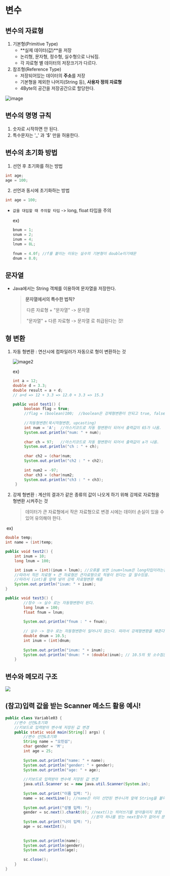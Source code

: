 # 변수



## 변수의 자료형

1. 기본형(Primitive Type)
   - **실제 데이터(값)**을 저장
   - 논리형, 문자형, 정수형, 실수형으로 나눠짐.
   - 각 자료형 별 데이터의 저장크기가 다르다.
2. 참조형(Reference Type)
   - 저장되어있는 데이터의 **주소**를 저장
   - 기본형을 제외한 나머지(String 등), **사용자 정의 자료형**
   - 4Byte의 공간을 저장공간으로 할당한다.

![image](C:\Users\오민섬\AppData\Roaming\Typora\typora-user-images\image-20220413195243081.png)



## 변수의 명명 규칙

1. 숫자로 시작하면 안 된다.
2. 특수문자는 '_' 과 '$' 만을 허용한다.



## 변수의 초기화 방법

1. 선언 후 초기화를 하는 방법

```java
int age;
age = 100;
```

2. 선언과 동시에 초기화하는 방법

```java
int age = 100;
```



* `값을 대입할 때 주의할 타입` -> long, float 타입을 주의

  ex)  

  ```java
  bnum = 1;
  snum = 2;
  inum = 4;
  lnum = 8L;
  		
  fnum = 4.0f; //f를 붙이는 이유는 실수의 기본형이 double이기때문
  dnum = 8.0;
  ```

  

## 문자열

- Java에서는 String 객체를 이용하여 문자열을 저장한다.

  > **문자열에서의 특수한 법칙?**
  >
  > ​		다른 자료형 + "문자열" -> 문자열   
  >
  > ​		"문자열" + 다른 자료형 -> 문자열   로 취급된다는 것!

  

## 형 변환

1. 자동 형변환 : 연산시에 컴파일러가 자동으로 형이 변환하는 것

   ![image2](C:\Users\오민섬\AppData\Roaming\Typora\typora-user-images\image-20220413200835462.png)

   ex)

   ```java
   int a = 12;
   double d = 3.3;
   double result = a + d;
   // a+d => 12 + 3.3 => 12.0 + 3.3 => 15.3
   ```

   ```java
   public void test1() {
   		boolean flag = true;
   		//flag = (boolean)100;  //boolean은 강제형변환이 안되고 true, false만 가능하다.
   		
   		//자동형변환(묵시적형변환, upcasting)
   		int num = 'A';  //아스키코드로 자동 형변환이 되어서 출력값이 65가 나옴.
   		System.out.println("num: " + num);
   		
   		char ch = 97;	//아스키코드로 자동 형변환이 되어서 출력값이 a가 나옴.
   		System.out.println("ch : " + ch);
   		
   		char ch2 = (char)num; 
   		System.out.println("ch2 : " + ch2);
   		
   		int num2 = -97;
   		char ch3 = (char)num2;
   		System.out.println("ch3 : " + ch3);
   	}
   ```

   

2. 강제 형변환 : 계산의 결과가 같은 종류의 값이 나오게 하기 위해 강제로 자료형을 형변환 시켜주는 것

   > 데이터가 큰 자료형에서 작은 자료형으로 변경 시에는 데이터 손실이 있을 수 있어 유의해야 한다.

​		ex)

```java
double temp;
int name = (int)temp;
```

```java
public void test2() {
    int inum = 10;
    long lnum = 100;

    int isum = (int)(inum + lnum); //오류를 보면 inum+lnum은 long타입이라는걸 알수있음.
    //따라서 작은 자료형 + 큰 자료형은 큰자료형으로 적용이 된다는 걸 알수있음.
    //따라서 (int)를 앞에 넣어 강제 자료형변환 해줌
    System.out.println("isum: " + isum);
}

public void test3() {
		//정수 -> 실수 로는 자동형변환이 된다.
		long lnum = 100;
		float fnum = lnum;
		
		System.out.println("fnum : " + fnum);
		
		// 실수 -> 정수 로는 자동형변환이 일어나지 않는다. 따라서 강제형변환을 해준다.
		double dnum = 10.5;
		int inum = (int)dnum;
		
		System.out.println("inum: " + inum);
		System.out.println("dnum: " + (double)inum); // 10.5의 뒷 소수점은 사라졌음
	}
```



## 변수와 메모리 구조

![](C:\Users\오민섬\AppData\Roaming\Typora\typora-user-images\image-20220413201542039.png)



## (참고)입력 값을 받는 Scanner 메소드 활용 예시!

```java
public class Variable03 {
	//변수 선언&초기화
	//키보드로 입력받아 변수에 저장된 값 변경
	public static void main(String[] args) {
		//변수 선언&초기화
		String name = "오민섬";
		char gender = 'M';
		int age = 25;
		
		System.out.println("name: " + name);
		System.out.println("gender: " + gender);
		System.out.println("age: " + age);
		
		//키보드로 입력받아 변수에 저장된 값 변경
		java.util.Scanner sc = new java.util.Scanner(System.in);
		
		System.out.print("이름 입력: ");
		name = sc.nextLine(); //name은 이미 선언된 변수니까 앞에 String을 붙이면 안됨
		
		System.out.print("성별 입력: ");
		gender = sc.next().charAt(0); //next()는 띄어쓰기를 받아들이지 못함
									  //문자 하나를 받는 next함수가 없어서 문자열을 받아 가공하										 는 방법을 씀
		System.out.print("나이 입력: ");
		age = sc.nextInt();
		
		
		System.out.println(name);
		System.out.println(gender);
		System.out.println(age);
		
		sc.close();		
	}
}
```

